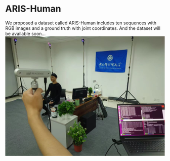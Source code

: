 # ARIS-Human
We proposed a dataset called ARIS-Human includes ten sequences with RGB images and a ground truth with joint coordinates. And the dataset will be available soon...
![这是图片](22541744273970_.pic.jpg "Magic Gardens")

